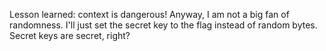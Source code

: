 Lesson learned: context is dangerous!
Anyway, I am not a big fan of randomness.
I'll just set the secret key to the flag instead of random bytes.
Secret keys are secret, right?
